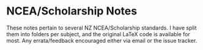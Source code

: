 # NCEA/Scholarship Notes
These notes pertain to several NZ NCEA/Scholarship standards. I have split them into folders per subject, and the original LaTeX code is available for most. Any errata/feedback encouraged either via email or the issue tracker.
